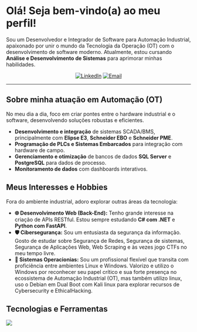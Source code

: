 # Olá! Seja bem-vindo(a) ao meu perfil!

Sou um Desenvolvedor e Integrador de Software para Automação Industrial, apaixonado por unir o mundo da Tecnologia da Operação (OT) com o desenvolvimento de software moderno. Atualmente, estou cursando **Análise e Desenvolvimento de Sistemas** para aprimorar minhas habilidades.

<p align="center">
  <a href="https://www.linkedin.com/in/m4th3eusss/" target="_blank"><img src="https://img.shields.io/badge/LinkedIn-0077B5?style=for-the-badge&logo=linkedin&logoColor=white" alt="LinkedIn"></a>
  <a href="matheusss.dev01@gmail.com" target="_blank"><img src="https://img.shields.io/badge/Gmail-D14836?style=for-the-badge&logo=gmail&logoColor=white" alt="Email"></a>
</p>

---

## Sobre minha atuação em Automação (OT)
No meu dia a dia, foco em criar pontes entre o hardware industrial e o software, desenvolvendo soluções robustas e eficientes.
-   **Desenvolvimento e integração** de sistemas SCADA/BMS, principalmente com **Elipse E3**, **Schneider EBO** e **Schneider PME**.
-   **Programação de PLCs e Sistemas Embarcados** para integração com hardware de campo.
-   **Gerenciamento e otimização** de bancos de dados **SQL Server** e **PostgreSQL** para dados de processo.
-   **Monitoramento de dados** com dashboards interativos.

## Meus Interesses e Hobbies
Fora do ambiente industrial, adoro explorar outras áreas da tecnologia:
-   **🌐 Desenvolvimento Web (Back-End):** Tenho grande interesse na criação de APIs RESTful. Estou sempre estudando **C# com .NET** e **Python com FastAPI**.
-   **🛡️ Cibersegurança:** Sou um entusiasta da segurança da informação. Gosto de estudar sobre Segurança de Redes, Segurança de sistemas, Segurança de Aplicações Web, Web Scraping e às vezes jogo CTFs no meu tempo livre.
-   **🐧 Sistemas Operacionias:** Sou um profissional flexível que transita com proficiência entre ambientes Linux e Windows. Valorizo e utilizo o Windows por reconhecer seu papel crítico e sua forte presença no ecossistema de Automação Industrial (OT), mas também utilizo linux, uso o Debian em Dual Boot com Kali linux para explorar recursos de Cybersecurity e EthicalHacking.

## Tecnologias e Ferramentas
<p align="left">
  <a href="https://skillicons.dev">
    <img src="https://skillicons.dev/icons?i=c,cpp,cs,visualstudio,html,css,javascript,py,vscode,git,docker,postgres,grafana,bash,linux" />
  </a>
</p>

